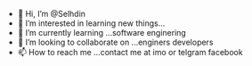 - 👋 Hi, I’m @Selhdin
- 👀 I’m interested in learning new things...
- 🌱 I’m currently learning ...software enginering
- 💞️ I’m looking to collaborate on ...enginers developers
- 📫 How to reach me ...contact me at imo or telgram facebook

<!---
Selhdin/Selhdin is a ✨ special ✨ repository because its `README.md` (this file) appears on your GitHub profile.
You can click the Preview link to take a look at your changes.
--->
